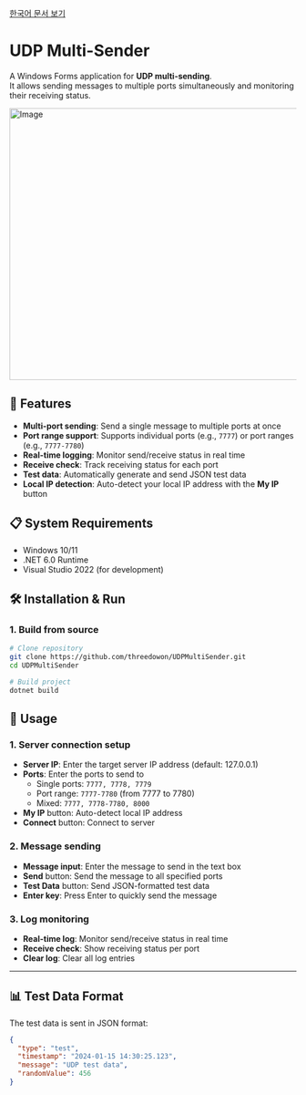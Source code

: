 [한국어 문서 보기](README_KR.md)

# UDP Multi-Sender

A Windows Forms application for **UDP multi-sending**.  
It allows sending messages to multiple ports simultaneously and monitoring their receiving status.

<img width="795" height="477" alt="Image" src="https://github.com/user-attachments/assets/dd0474f3-a342-4c02-8140-d3d36af927ca" />

## 🚀 Features

- **Multi-port sending**: Send a single message to multiple ports at once
- **Port range support**: Supports individual ports (e.g., `7777`) or port ranges (e.g., `7777-7780`)
- **Real-time logging**: Monitor send/receive status in real time
- **Receive check**: Track receiving status for each port
- **Test data**: Automatically generate and send JSON test data
- **Local IP detection**: Auto-detect your local IP address with the **My IP** button

## 📋 System Requirements

- Windows 10/11
- .NET 6.0 Runtime
- Visual Studio 2022 (for development)

## 🛠️ Installation & Run

### 1. Build from source

```bash
# Clone repository
git clone https://github.com/threedowon/UDPMultiSender.git
cd UDPMultiSender

# Build project
dotnet build
```
## 📖 Usage

### 1. Server connection setup
- **Server IP**: Enter the target server IP address (default: 127.0.0.1)  
- **Ports**: Enter the ports to send to  
  - Single ports: `7777, 7778, 7779`  
  - Port range: `7777-7780` (from 7777 to 7780)  
  - Mixed: `7777, 7778-7780, 8000`  
- **My IP** button: Auto-detect local IP address  
- **Connect** button: Connect to server  

### 2. Message sending
- **Message input**: Enter the message to send in the text box  
- **Send** button: Send the message to all specified ports  
- **Test Data** button: Send JSON-formatted test data  
- **Enter key**: Press Enter to quickly send the message  

### 3. Log monitoring
- **Real-time log**: Monitor send/receive status in real time  
- **Receive check**: Show receiving status per port  
- **Clear log**: Clear all log entries  

---

## 📊 Test Data Format

The test data is sent in JSON format:

```json
{
  "type": "test",
  "timestamp": "2024-01-15 14:30:25.123",
  "message": "UDP test data",
  "randomValue": 456
}
```

